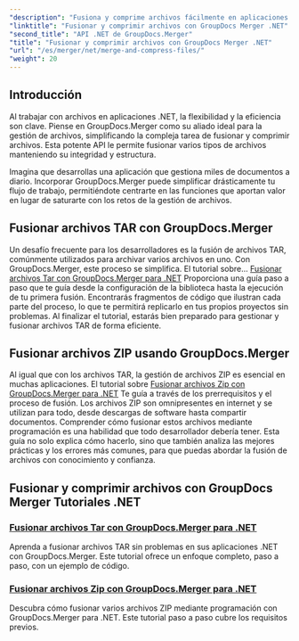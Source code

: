 ```yaml
---
"description": "Fusiona y comprime archivos fácilmente en aplicaciones .NET con GroupDocs.Merger. Explora tutoriales para fusionar archivos TAR y ZIP paso a paso."
"linktitle": "Fusionar y comprimir archivos con GroupDocs Merger .NET"
"second_title": "API .NET de GroupDocs.Merger"
"title": "Fusionar y comprimir archivos con GroupDocs Merger .NET"
"url": "/es/merger/net/merge-and-compress-files/"
"weight": 20
---
```


## Introducción

Al trabajar con archivos en aplicaciones .NET, la flexibilidad y la eficiencia son clave. Piense en GroupDocs.Merger como su aliado ideal para la gestión de archivos, simplificando la compleja tarea de fusionar y comprimir archivos. Esta potente API le permite fusionar varios tipos de archivos manteniendo su integridad y estructura.

Imagina que desarrollas una aplicación que gestiona miles de documentos a diario. Incorporar GroupDocs.Merger puede simplificar drásticamente tu flujo de trabajo, permitiéndote centrarte en las funciones que aportan valor en lugar de saturarte con los retos de la gestión de archivos.

## Fusionar archivos TAR con GroupDocs.Merger

Un desafío frecuente para los desarrolladores es la fusión de archivos TAR, comúnmente utilizados para archivar varios archivos en uno. Con GroupDocs.Merger, este proceso se simplifica. El tutorial sobre... [Fusionar archivos Tar con GroupDocs.Merger para .NET](./merge-tar-files/) Proporciona una guía paso a paso que te guía desde la configuración de la biblioteca hasta la ejecución de tu primera fusión. Encontrarás fragmentos de código que ilustran cada parte del proceso, lo que te permitirá replicarlo en tus propios proyectos sin problemas. Al finalizar el tutorial, estarás bien preparado para gestionar y fusionar archivos TAR de forma eficiente.

## Fusionar archivos ZIP usando GroupDocs.Merger

Al igual que con los archivos TAR, la gestión de archivos ZIP es esencial en muchas aplicaciones. El tutorial sobre [Fusionar archivos Zip con GroupDocs.Merger para .NET](./merge-zip-files/) Te guía a través de los prerrequisitos y el proceso de fusión. Los archivos ZIP son omnipresentes en internet y se utilizan para todo, desde descargas de software hasta compartir documentos. Comprender cómo fusionar estos archivos mediante programación es una habilidad que todo desarrollador debería tener. Esta guía no solo explica cómo hacerlo, sino que también analiza las mejores prácticas y los errores más comunes, para que puedas abordar la fusión de archivos con conocimiento y confianza.

## Fusionar y comprimir archivos con GroupDocs Merger Tutoriales .NET
### [Fusionar archivos Tar con GroupDocs.Merger para .NET](./merge-tar-files/)
Aprenda a fusionar archivos TAR sin problemas en sus aplicaciones .NET con GroupDocs.Merger. Este tutorial ofrece un enfoque completo, paso a paso, con un ejemplo de código.
### [Fusionar archivos Zip con GroupDocs.Merger para .NET](./merge-zip-files/)
Descubra cómo fusionar varios archivos ZIP mediante programación con GroupDocs.Merger para .NET. Este tutorial paso a paso cubre los requisitos previos.